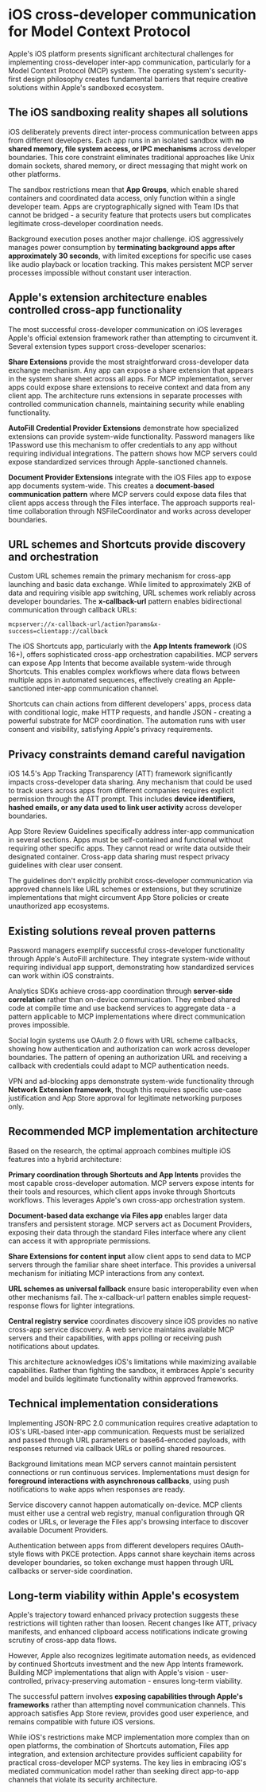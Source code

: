 # iOS cross-developer communication for Model Context Protocol

Apple's iOS platform presents significant architectural challenges for implementing cross-developer inter-app communication, particularly for a Model Context Protocol (MCP) system. The operating system's security-first design philosophy creates fundamental barriers that require creative solutions within Apple's sandboxed ecosystem.

## The iOS sandboxing reality shapes all solutions

iOS deliberately prevents direct inter-process communication between apps from different developers. Each app runs in an isolated sandbox with **no shared memory, file system access, or IPC mechanisms** across developer boundaries. This core constraint eliminates traditional approaches like Unix domain sockets, shared memory, or direct messaging that might work on other platforms.

The sandbox restrictions mean that **App Groups**, which enable shared containers and coordinated data access, only function within a single developer team. Apps are cryptographically signed with Team IDs that cannot be bridged - a security feature that protects users but complicates legitimate cross-developer coordination needs.

Background execution poses another major challenge. iOS aggressively manages power consumption by **terminating background apps after approximately 30 seconds**, with limited exceptions for specific use cases like audio playback or location tracking. This makes persistent MCP server processes impossible without constant user interaction.

## Apple's extension architecture enables controlled cross-app functionality

The most successful cross-developer communication on iOS leverages Apple's official extension framework rather than attempting to circumvent it. Several extension types support cross-developer scenarios:

**Share Extensions** provide the most straightforward cross-developer data exchange mechanism. Any app can expose a share extension that appears in the system share sheet across all apps. For MCP implementation, server apps could expose share extensions to receive context and data from any client app. The architecture runs extensions in separate processes with controlled communication channels, maintaining security while enabling functionality.

**AutoFill Credential Provider Extensions** demonstrate how specialized extensions can provide system-wide functionality. Password managers like 1Password use this mechanism to offer credentials to any app without requiring individual integrations. The pattern shows how MCP servers could expose standardized services through Apple-sanctioned channels.

**Document Provider Extensions** integrate with the iOS Files app to expose app documents system-wide. This creates a **document-based communication pattern** where MCP servers could expose data files that client apps access through the Files interface. The approach supports real-time collaboration through NSFileCoordinator and works across developer boundaries.

## URL schemes and Shortcuts provide discovery and orchestration

Custom URL schemes remain the primary mechanism for cross-app launching and basic data exchange. While limited to approximately 2KB of data and requiring visible app switching, URL schemes work reliably across developer boundaries. The **x-callback-url** pattern enables bidirectional communication through callback URLs:

```
mcpserver://x-callback-url/action?params&x-success=clientapp://callback
```

The iOS Shortcuts app, particularly with the **App Intents framework** (iOS 16+), offers sophisticated cross-app orchestration capabilities. MCP servers can expose App Intents that become available system-wide through Shortcuts. This enables complex workflows where data flows between multiple apps in automated sequences, effectively creating an Apple-sanctioned inter-app communication channel.

Shortcuts can chain actions from different developers' apps, process data with conditional logic, make HTTP requests, and handle JSON - creating a powerful substrate for MCP coordination. The automation runs with user consent and visibility, satisfying Apple's privacy requirements.

## Privacy constraints demand careful navigation

iOS 14.5's App Tracking Transparency (ATT) framework significantly impacts cross-developer data sharing. Any mechanism that could be used to track users across apps from different companies requires explicit permission through the ATT prompt. This includes **device identifiers, hashed emails, or any data used to link user activity** across developer boundaries.

App Store Review Guidelines specifically address inter-app communication in several sections. Apps must be self-contained and functional without requiring other specific apps. They cannot read or write data outside their designated container. Cross-app data sharing must respect privacy guidelines with clear user consent.

The guidelines don't explicitly prohibit cross-developer communication via approved channels like URL schemes or extensions, but they scrutinize implementations that might circumvent App Store policies or create unauthorized app ecosystems.

## Existing solutions reveal proven patterns

Password managers exemplify successful cross-developer functionality through Apple's AutoFill architecture. They integrate system-wide without requiring individual app support, demonstrating how standardized services can work within iOS constraints.

Analytics SDKs achieve cross-app coordination through **server-side correlation** rather than on-device communication. They embed shared code at compile time and use backend services to aggregate data - a pattern applicable to MCP implementations where direct communication proves impossible.

Social login systems use OAuth 2.0 flows with URL scheme callbacks, showing how authentication and authorization can work across developer boundaries. The pattern of opening an authorization URL and receiving a callback with credentials could adapt to MCP authentication needs.

VPN and ad-blocking apps demonstrate system-wide functionality through **Network Extension framework**, though this requires specific use-case justification and App Store approval for legitimate networking purposes only.

## Recommended MCP implementation architecture

Based on the research, the optimal approach combines multiple iOS features into a hybrid architecture:

**Primary coordination through Shortcuts and App Intents** provides the most capable cross-developer automation. MCP servers expose intents for their tools and resources, which client apps invoke through Shortcuts workflows. This leverages Apple's own cross-app orchestration system.

**Document-based data exchange via Files app** enables larger data transfers and persistent storage. MCP servers act as Document Providers, exposing their data through the standard Files interface where any client can access it with appropriate permissions.

**Share Extensions for content input** allow client apps to send data to MCP servers through the familiar share sheet interface. This provides a universal mechanism for initiating MCP interactions from any context.

**URL schemes as universal fallback** ensure basic interoperability even when other mechanisms fail. The x-callback-url pattern enables simple request-response flows for lighter integrations.

**Central registry service** coordinates discovery since iOS provides no native cross-app service discovery. A web service maintains available MCP servers and their capabilities, with apps polling or receiving push notifications about updates.

This architecture acknowledges iOS's limitations while maximizing available capabilities. Rather than fighting the sandbox, it embraces Apple's security model and builds legitimate functionality within approved frameworks.

## Technical implementation considerations

Implementing JSON-RPC 2.0 communication requires creative adaptation to iOS's URL-based inter-app communication. Requests must be serialized and passed through URL parameters or base64-encoded payloads, with responses returned via callback URLs or polling shared resources.

Background limitations mean MCP servers cannot maintain persistent connections or run continuous services. Implementations must design for **foreground interactions with asynchronous callbacks**, using push notifications to wake apps when responses are ready.

Service discovery cannot happen automatically on-device. MCP clients must either use a central web registry, manual configuration through QR codes or URLs, or leverage the Files app's browsing interface to discover available Document Providers.

Authentication between apps from different developers requires OAuth-style flows with PKCE protection. Apps cannot share keychain items across developer boundaries, so token exchange must happen through URL callbacks or server-side coordination.

## Long-term viability within Apple's ecosystem

Apple's trajectory toward enhanced privacy protection suggests these restrictions will tighten rather than loosen. Recent changes like ATT, privacy manifests, and enhanced clipboard access notifications indicate growing scrutiny of cross-app data flows.

However, Apple also recognizes legitimate automation needs, as evidenced by continued Shortcuts investment and the new App Intents framework. Building MCP implementations that align with Apple's vision - user-controlled, privacy-preserving automation - ensures long-term viability.

The successful pattern involves **exposing capabilities through Apple's frameworks** rather than attempting novel communication channels. This approach satisfies App Store review, provides good user experience, and remains compatible with future iOS versions.

While iOS's restrictions make MCP implementation more complex than on open platforms, the combination of Shortcuts automation, Files app integration, and extension architecture provides sufficient capability for practical cross-developer MCP systems. The key lies in embracing iOS's mediated communication model rather than seeking direct app-to-app channels that violate its security architecture.